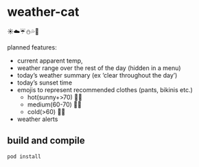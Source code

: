 # weather-cat

☀️☁️☔️⛄️💦🌈

planned features: 
- current apparent temp, 
- weather range over the rest of the day (hidden in a menu)
- today’s weather summary (ex ‘clear throughout the day’)
- today’s sunset time
- emojis to represent recommended clothes (pants, bikinis etc.)
	- hot(sunny+>70) 👙👟
	- medium(60-70) 👕👗
	- cold(>60) 👖👘
- weather alerts

## build and compile

`pod install`
